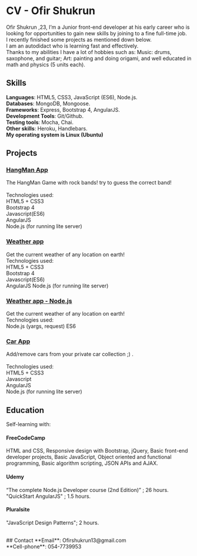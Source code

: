 # CV - Ofir Shukrun

Ofir Shukrun ,23, I’m a Junior front-end developer at his early career who is looking for opportunities to gain new skills by joining to a fine full-time job.<br> I recently finished some projects as mentioned down below.<br>  I am an autodidact who is learning fast and effectively.<br>  Thanks to my abilities I have a lot of hobbies such as: Music: drums, saxophone, and guitar; Art: painting and doing origami, and well educated in math and physics (5 units each).<br> 
## Skills
**Languages**: HTML5, CSS3, JavaScript (ES6), Node.js.<br> 
**Databases**: MongoDB, Mongoose.<br> 
**Frameworks**: Express, Bootstrap 4, AngularJS.<br> 
**Development Tools**: Git/Github.<br> 
**Testing tools**: Mocha, Chai.<br>
**Other skills**: Heroku, Handlebars.<br>
**My operating system is Linux (Ubuntu)**

## Projects

### [HangMan App](https://github.com/OfirShukrun/HangMan-App)
The HangMan Game with rock bands! try to guess the correct band!<br> 
<br>
Technologies used: <br> 
HTML5 + CSS3<br>
Bootstrap 4<br>
Javascript(ES6)<br>
AngularJS<br>
Node.js (for running lite server)

### [Weather app](https://github.com/OfirShukrun/Weather-app)
Get the current weather of any location on earth!
<br>
Technologies used: <br> 
HTML5 + CSS3<br>
Bootstrap 4<br>
Javascript(ES6)<br>
AngularJS
Node.js (for running lite server)

### [Weather app - Node.js](https://github.com/OfirShukrun/Weather-app)
Get the current weather of any location on earth!
<br>
Technologies used: <br> 
Node.js (yargs, request)
ES6

### [Car App](https://github.com/OfirShukrun/Car-App)
Add/remove cars from your private car collection ;) .<br> 
<br>
Technologies used: <br> 
HTML5 + CSS3 <br>
Javascript<br> 
AngularJS<br>
Node.js (for running lite server)

## Education<br> 
Self-learning with:<br> 
#### FreeCodeCamp 
HTML and CSS, Responsive design with Bootstrap, jQuery, Basic front-end developer projects, Basic JavaScript, Object oriented and functional programming, Basic algorithm scripting, JSON APIs and AJAX.<br> 
#### Udemy 
“The complete Node.js Developer course (2nd Edition)” ; 26 hours.<br> 
"QuickStart AngularJS" ; 1.5 hours.
#### Pluralsite
"JavaScript Design Patterns"; 2 hours.

<br> 
## Contact
**Email**: Ofirshukrun13@gmail.com<br> 
**Cell-phone**: 054-7739953
